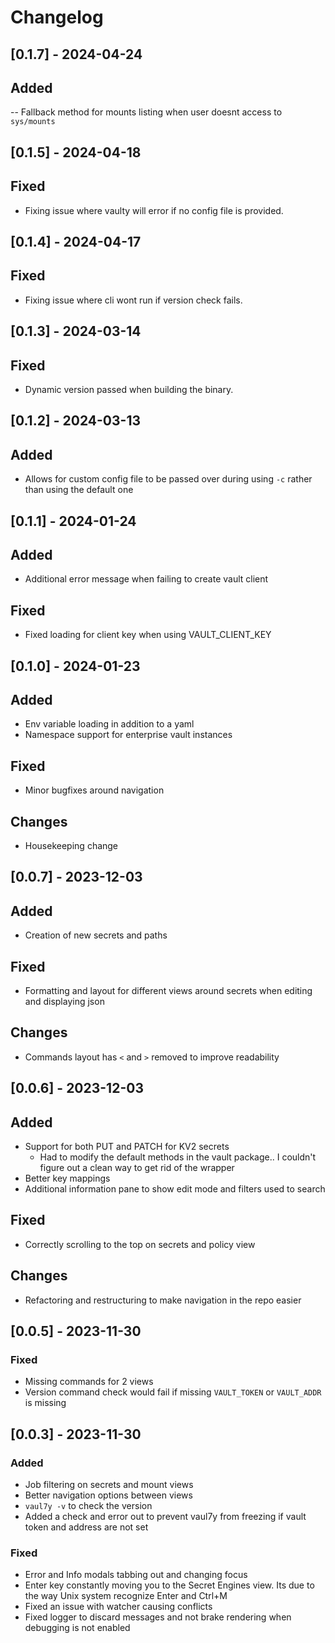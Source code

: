 # Changelog

## [0.1.7] - 2024-04-24

## Added

-- Fallback method for mounts listing when user doesnt access to `sys/mounts`

## [0.1.5] - 2024-04-18

## Fixed

- Fixing issue where vaulty will error if no config file is provided.

## [0.1.4] - 2024-04-17

## Fixed

- Fixing issue where cli wont run if version check fails.

## [0.1.3] - 2024-03-14

## Fixed

- Dynamic version passed when building the binary.

## [0.1.2] - 2024-03-13

## Added

- Allows for custom config file to be passed over during using `-c` rather than using the default one

## [0.1.1] - 2024-01-24

## Added

- Additional error message when failing to create vault client

## Fixed

- Fixed loading for client key when using VAULT_CLIENT_KEY

## [0.1.0] - 2024-01-23

## Added
- Env variable loading in addition to a yaml 
- Namespace support for enterprise vault instances

## Fixed
- Minor bugfixes around navigation

## Changes
- Housekeeping change

## [0.0.7] - 2023-12-03

## Added
- Creation of new secrets and paths

## Fixed
- Formatting and layout for different views around secrets when editing and displaying json

## Changes
- Commands layout has `<` and `>` removed to improve readability


## [0.0.6] - 2023-12-03

## Added
- Support for both PUT and PATCH for KV2 secrets
    - Had to modify the default methods in the vault package.. I couldn't figure out a clean way to get rid of the wrapper
- Better key mappings
- Additional information pane to show edit mode and filters used to search

## Fixed
- Correctly scrolling to the top on secrets and policy view

## Changes
- Refactoring and restructuring to make navigation in the repo easier

## [0.0.5] - 2023-11-30

### Fixed
- Missing commands for 2 views
- Version command check would fail if missing `VAULT_TOKEN` or `VAULT_ADDR` is missing

## [0.0.3] - 2023-11-30

### Added
- Job filtering on secrets and mount views
- Better navigation options between views
- `vaul7y -v` to check the version
- Added a check and error out to prevent vaul7y from freezing if vault token and address are not set

### Fixed
- Error and Info modals tabbing out and changing focus
- Enter key constantly moving you to the Secret Engines view. Its due to the way Unix system recognize Enter and Ctrl+M
- Fixed an issue with watcher causing conflicts 
- Fixed logger to discard messages and not brake rendering when debugging is not enabled
